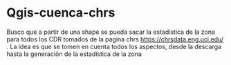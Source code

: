 # Qgis-cuenca-chrs
Busco  que a partir de una shape se pueda sacar la estadística de la zona para todos los CDR tomados de la pagina chrs https://chrsdata.eng.uci.edu/ . La idea es que se tomen en cuenta todos los aspectos, desde la descarga hasta la generación de la estadística de la zona
